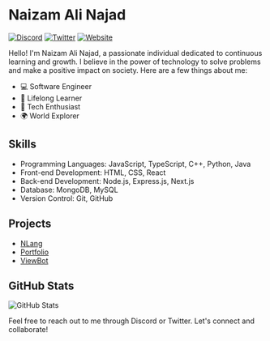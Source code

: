 # Naizam Ali Najad

[![Discord](https://img.shields.io/badge/Discord-NichuNaizam-blue?style=flat&logo=discord)](https://discord.com/users/688328042212360208)
[![Twitter](https://img.shields.io/badge/Twitter-%40TNaizam-blue?style=flat&logo=twitter)](https://twitter.com/TNaizam)
[![Website](https://img.shields.io/badge/Website-nichunaizam.me-blue?style=flat&logo=web)](https://www.nichunaizam.me)

Hello! I'm Naizam Ali Najad, a passionate individual dedicated to continuous learning and growth. I believe in the power of technology to solve problems and make a positive impact on society. Here are a few things about me:

- 💻 Software Engineer
- 🌱 Lifelong Learner
- 🚀 Tech Enthusiast
- 🌍 World Explorer

## Skills

- Programming Languages: JavaScript, TypeScript, C++, Python, Java
- Front-end Development: HTML, CSS, React
- Back-end Development: Node.js, Express.js, Next.js
- Database: MongoDB, MySQL
- Version Control: Git, GitHub

## Projects

- [NLang](https://github.com/NichuNaizam/NLang)
- [Portfolio](https://github.com/NichuNaizam/Portfolio)
- [ViewBot](https://github.com/NichuNaizam/ViewBot)

## GitHub Stats

![GitHub Stats](https://github-readme-stats.vercel.app/api?username=NichuNaizam&show_icons=true&count_private=true&theme=dark)

Feel free to reach out to me through Discord or Twitter. Let's connect and collaborate!
